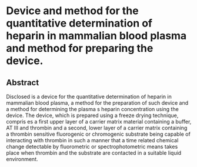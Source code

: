 # Device and method for the quantitative determination of heparin in mammalian blood plasma and method for preparing the device.

## Abstract
Disclosed is a device for the quantitative determination of heparin in mammalian blood plasma, a method for the preparation of such device and a method for determining the plasma s heparin concentration using the device. The device, which is prepared using a freeze drying technique, compris es a first upper layer of a carrier matrix material containing a buffer, AT III and thrombin and a second, lower layer of a carrier matrix containing a thrombin sensitive fluorogenic or chromogenic substrate being capable of interacting with thrombin in such a manner that a time related chemical change detectable by fluorometric or spectrophotometric means takes place when thrombin and the substrate are contacted in a suitable liquid environment.